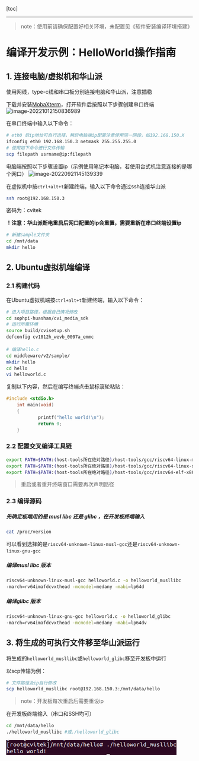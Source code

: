 [toc]

---
<div STYLE="page-break-after: always;"></div>

> note：使用前请确保配置好相关环境，未配置见《软件安装编译环境搭建》



# 编译开发示例：HelloWorld操作指南

## 1. 连接电脑/虚拟机和华山派

使用网线，type-c线和串口板分别连接电脑和华山派，注意插稳

下载并安装[MobaXterm](https://mobaxterm.mobatek.net/download-home-edition.html)，打开软件后按照以下步骤创建串口终端
![image-20221012150836989](https://user-images.githubusercontent.com/114068817/196351211-b8efd466-b799-4e68-8095-74e45a02beb8.png)

在串口终端中输入以下命令：

```sh
# eth0 后ip地址可自行选择，稍后电脑端ip配置注意使用同一网段，如192.168.150.X
ifconfig eth0 192.168.150.3 netmask 255.255.255.0
# 使用如下命令进行文件传输
scp filepath usrname@ip:filepath
```

电脑端按照以下步骤设置ip（示例使用笔记本电脑，若使用台式机注意连接的是哪个网口）
![image-20220921145139339](https://user-images.githubusercontent.com/114068817/196351325-813cb38b-61de-407c-95f8-07b057e22a9a.png)

在虚拟机中按`ctrl+alt+t`新建终端，输入以下命令通过ssh连接华山派

```sh
ssh root@192.168.150.3
```

密码为：cvitek

**！注意：华山派断电重启后网口配置的ip会重置，需要重新在串口终端设置ip**

```sh
# 新建sample文件夹
cd /mnt/data
mkdir hello
```

<div STYLE="page-break-after: always;"></div>

## 2. Ubuntu虚拟机端编译

### 	2.1 构建代码

在Ubuntu虚拟机端按`ctrl+alt+t`新建终端，输入以下命令：

```sh
# 进入项目路径，根据自己情况修改
cd sophpi-huashan/cvi_media_sdk
# 运行所需环境
source build/cvisetup.sh
defconfig cv1812h_wevb_0007a_emmc

# 编译hello.c
cd middleware/v2/sample/
mkdir hello
cd hello
vi helloworld.c
```

复制以下内容，然后在编写终端点击鼠标滚轮粘贴：

```c
#include <stdio.h>
    int main(void)
    {
            printf("hello world!\n");
            return 0;
    }
```

### 	2.2 配置交叉编译工具链

```sh
export PATH=$PATH:(host-tools所在绝对路径)/host-tools/gcc/riscv64-linux-musl-x86_64/bin
export PATH=$PATH:(host-tools所在绝对路径)/host-tools/gcc/riscv64-linux-x86_64/bin
export PATH=$PATH:(host-tools所在绝对路径)/host-tools/gcc/riscv64-elf-x86_64/bin
```

> 重启或者重开终端窗口需要再次声明路径

### 	2.3 编译源码

##### 先确定板端用的是 musl libc 还是 glibc ，在开发板终端输入

```sh
cat /proc/version
```

可以看到选择的是`riscv64-unknown-linux-musl-gcc`还是`riscv64-unknown-linux-gnu-gcc`

<div STYLE="page-break-after: always;"></div>

##### 编译musl libc 版本

```sh
riscv64-unknown-linux-musl-gcc helloworld.c -o helloworld_musllibc 
-march=rv64imafdcvxthead -mcmodel=medany -mabi=lp64d
```

##### 编译glibc 版本

```sh
riscv64-unknown-linux-gnu-gcc helloworld.c -o helloworld_glibc 
-march=rv64imafdcvxthead -mcmodel=medany -mabi=lp64dv
```





## 3. 将生成的可执行文件移至华山派运行

将生成的`helloworld_musllibc`或`helloworld_glibc`移至开发板中运行

以scp传输为例：

```sh
# 文件路径及ip自行修改
scp helloworld_musllibc root@192.168.150.3:/mnt/data/hello
```

> note：开发板每次重启后需要重设ip

在开发板终端输入（串口和SSH均可）

```sh
cd /mnt/data/hello
./helloworld_musllibc #或./helloworld_glibc
```

![image-20221212130924191](../assert/5.编译开发示例_HelloWorld/image-20221212130924191.png) 